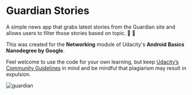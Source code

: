 # Guardian Stories
A simple news app that grabs latest stories from the Guardian site and allows users to filter those stories based on topic. 🧐 📰

This was created for the **Networking** module of Udacity's **Android Basics Nanodegree by Google**.

Feel welcome to use the code for your own learning, but keep [Udacity’s Community Guidelines](https://eu.udacity.com/legal/community-guidelines) in mind and be mindful that plagiarism may result in expulsion.

![guardian](https://user-images.githubusercontent.com/2998162/77831709-a6d79c00-7128-11ea-84f2-05dc45a019ac.gif)
